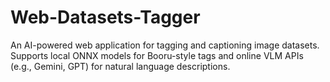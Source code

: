 # Web-Datasets-Tagger
An AI-powered web application for tagging and captioning image datasets. Supports local ONNX models for Booru-style tags and online VLM APIs (e.g., Gemini, GPT) for natural language descriptions.
